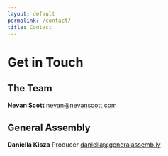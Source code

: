 ```yaml
---
layout: default
permalink: /contact/
title: Contact
---
```


Get in Touch
============


The Team
--------

**Nevan Scott**
nevan@nevanscott.com



General Assembly
----------------

**Daniella Kisza**
Producer
daniella@generalassemb.ly